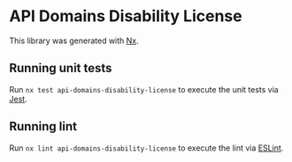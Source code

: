 <!-- gitbook-ignore -->
# API Domains Disability License

This library was generated with [Nx](https://nx.dev).

## Running unit tests

Run `nx test api-domains-disability-license` to execute the unit tests via [Jest](https://jestjs.io).

## Running lint

Run `nx lint api-domains-disability-license` to execute the lint via [ESLint](https://eslint.org/).
